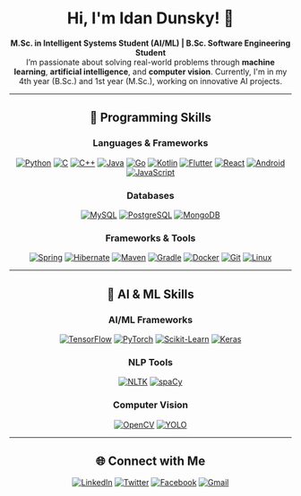# <div align="center">Hi, I'm Idan Dunsky! 👋</div>  
<div align="center">
<strong>M.Sc. in Intelligent Systems Student (AI/ML) | B.Sc. Software Engineering Student</strong>  
</div>

<div align="center">I’m passionate about solving real-world problems through <strong>machine learning</strong>, <strong>artificial intelligence</strong>, and <strong>computer vision</strong>. Currently, I'm in my 4th year (B.Sc.) and 1st year (M.Sc.), working on innovative AI projects.</div>

---

## <div align="center">🚀 **Programming Skills**</div>

### <div align="center">**Languages & Frameworks**</div>  
<div align="center">

[![Python](https://img.shields.io/badge/Python-3776AB?style=for-the-badge&logo=python&logoColor=white)](https://www.python.org/) [![C](https://img.shields.io/badge/C-A8B9CC?style=for-the-badge&logo=c&logoColor=white)](https://en.wikipedia.org/wiki/C_(programming_language)) [![C++](https://img.shields.io/badge/C%2B%2B-00599C?style=for-the-badge&logo=c%2B%2B&logoColor=white)](https://isocpp.org/) [![Java](https://img.shields.io/badge/Java-007396?style=for-the-badge&logo=java&logoColor=white)](https://www.java.com/) [![Go](https://img.shields.io/badge/Go-00ADD8?style=for-the-badge&logo=go&logoColor=white)](https://golang.org/) [![Kotlin](https://img.shields.io/badge/Kotlin-0095D5?style=for-the-badge&logo=kotlin&logoColor=white)](https://kotlinlang.org/) [![Flutter](https://img.shields.io/badge/Flutter-02569B?style=for-the-badge&logo=flutter&logoColor=white)](https://flutter.dev/) [![React](https://img.shields.io/badge/React-61DAFB?style=for-the-badge&logo=react&logoColor=white)](https://reactjs.org/) [![Android](https://img.shields.io/badge/Android-3DDC84?style=for-the-badge&logo=android&logoColor=white)](https://www.android.com/) [![JavaScript](https://img.shields.io/badge/JavaScript-F7DF1E?style=for-the-badge&logo=javascript&logoColor=black)](https://developer.mozilla.org/en-US/docs/Web/JavaScript)

</div>

### <div align="center">**Databases**</div>  
<div align="center">

[![MySQL](https://img.shields.io/badge/MySQL-4479A1?style=for-the-badge&logo=mysql&logoColor=white)](https://www.mysql.com/) [![PostgreSQL](https://img.shields.io/badge/PostgreSQL-4169E1?style=for-the-badge&logo=postgresql&logoColor=white)](https://www.postgresql.org/) [![MongoDB](https://img.shields.io/badge/MongoDB-47A248?style=for-the-badge&logo=mongodb&logoColor=white)](https://www.mongodb.com/)

</div>

### <div align="center">**Frameworks & Tools**</div>  
<div align="center">

[![Spring](https://img.shields.io/badge/Spring-6DB33F?style=for-the-badge&logo=spring&logoColor=white)](https://spring.io/) [![Hibernate](https://img.shields.io/badge/Hibernate-59666C?style=for-the-badge&logo=hibernate&logoColor=white)](https://hibernate.org/) [![Maven](https://img.shields.io/badge/Maven-C71A36?style=for-the-badge&logo=apache-maven&logoColor=white)](https://maven.apache.org/) [![Gradle](https://img.shields.io/badge/Gradle-02303A?style=for-the-badge&logo=gradle&logoColor=white)](https://gradle.org/) [![Docker](https://img.shields.io/badge/Docker-2496ED?style=for-the-badge&logo=docker&logoColor=white)](https://www.docker.com/) [![Git](https://img.shields.io/badge/Git-F05032?style=for-the-badge&logo=git&logoColor=white)](https://git-scm.com/) [![Linux](https://img.shields.io/badge/Linux-FCC624?style=for-the-badge&logo=linux&logoColor=white)](https://www.linux.org/)

</div>

---

## <div align="center">🤖 **AI & ML Skills**</div>

### <div align="center">**AI/ML Frameworks**</div>  
<div align="center">

[![TensorFlow](https://img.shields.io/badge/TensorFlow-FF6F00?style=for-the-badge&logo=tensorflow&logoColor=white)](https://www.tensorflow.org/) [![PyTorch](https://img.shields.io/badge/PyTorch-EE4C2C?style=for-the-badge&logo=pytorch&logoColor=white)](https://pytorch.org/) [![Scikit-Learn](https://img.shields.io/badge/Scikit--Learn-F7931E?style=for-the-badge&logo=scikit-learn&logoColor=white)](https://scikit-learn.org/) [![Keras](https://img.shields.io/badge/Keras-D00000?style=for-the-badge&logo=keras&logoColor=white)](https://keras.io/)

</div>

### <div align="center">**NLP Tools**</div>  
<div align="center">

[![NLTK](https://img.shields.io/badge/NLTK-009688?style=for-the-badge&logoColor=white)](https://www.nltk.org/) [![spaCy](https://img.shields.io/badge/spaCy-09A3D5?style=for-the-badge&logoColor=white)](https://spacy.io/)

</div>

### <div align="center">**Computer Vision**</div>  
<div align="center">

[![OpenCV](https://img.shields.io/badge/OpenCV-5C3EE8?style=for-the-badge&logo=opencv&logoColor=white)](https://opencv.org/) [![YOLO](https://img.shields.io/badge/YOLO-00A7E1?style=for-the-badge&logo=yolo&logoColor=white)](https://github.com/ultralytics/yolov5)

</div>

---

<!--## <div align="center">📊 **GitHub Stats**</div>  -->

<!--<div align="center">

![Idan's GitHub Stats](https://github-readme-stats.vercel.app/api?username=idan-dunsky&show_icons=true&theme=tokyonight&hide=stars)  
![Top Languages](https://github-readme-stats.vercel.app/api/top-langs/?username=idan-dunsky&layout=compact&theme=tokyonight)  
![GitHub Streak](https://github-readme-streak-stats.herokuapp.com/?user=idan-dunsky&theme=tokyonight)

</div>-->


## <div align="center">🌐 **Connect with Me**</div>

<div align="center">

[![LinkedIn](https://img.shields.io/badge/LinkedIn-0A66C2?style=for-the-badge&logo=linkedin&logoColor=white)](https://www.linkedin.com/in/idan-dunsky-5a326423b/) [![Twitter](https://img.shields.io/badge/Twitter-1DA1F2?style=for-the-badge&logo=twitter&logoColor=white)](https://x.com/idan_dunsk32665) [![Facebook](https://img.shields.io/badge/Facebook-1877F2?style=for-the-badge&logo=facebook&logoColor=white)](https://www.facebook.com/idunsky/) [![Gmail](https://img.shields.io/badge/Gmail-D14836?style=for-the-badge&logo=gmail&logoColor=white)](mailto:idunsky855@gmail.com)

</div>
